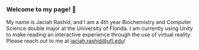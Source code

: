 ### Welcome to my page! 👋

My name is Jaciah Rashid, and I am a 4th year Biochemistry and Computer Science double major at the University of Florida. I am currently using Unity to make reading an interactive experience through the use of virtual reality. Please reach out to me at jaciah.rashid@ufl.edu!
<!--
**jaciahr/jaciahr** is a ✨ _special_ ✨ repository because its `README.md` (this file) appears on your GitHub profile.

Here are some ideas to get you started:

- 🔭 I’m currently working on ...
- 🌱 I’m currently learning ...
- 👯 I’m looking to collaborate on ...
- 🤔 I’m looking for help with ...
- 💬 Ask me about ...
- 📫 How to reach me: ...
- 😄 Pronouns: ...
- ⚡ Fun fact: ...
-->
